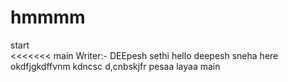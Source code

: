 # hmmmm
start
<br>
<<<<<<< main
Writer:- DEEpesh sethi
hello deepesh sneha here
okdfjgkdffvnm
kdncsc d,cnbskjfr
pesaa layaa
main
